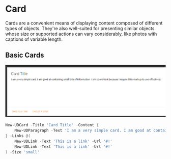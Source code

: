 # Card

Cards are a convenient means of displaying content composed of different types of objects. They're also well-suited for presenting similar objects whose size or supported actions can vary considerably, like photos with captions of variable length.

## Basic Cards

![](./images/basic-card.png)

```powershell
New-UDCard -Title 'Card Title' -Content {
    New-UDParagraph -Text 'I am a very simple card. I am good at containing small bits of information. I am convenient because I require little markup to use effectively.'
} -Links @(
    New-UDLink -Text 'This is a link' -Url '#!'
    New-UDLink -Text 'This is a link' -Url '#!'
) -Size 'small'

```